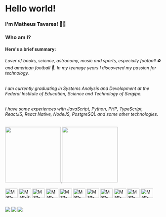 # Hello world!

### I'm Matheus Tavares! 👨‍🚀
### Who am I?
#### Here's a brief summary:
###### Lover of books, science, astronomy, music and sports, especially football ⚽ and american football 🏈. In my teenage years I discovered my passion for technology.
###### I am currently graduating in Systems Analysis and Development at the Federal Institute of Education, Science and Technology of Sergipe.
###### I have some experiences with JavaScript, Python, PHP, TypeScript, ReactJS, React Native, NodeJS, PostgreSQL and some other technologies.

##
<div>
  <a href="https://github.com/soymattheus" />
  <img height="180em" src="https://github-readme-stats.vercel.app/api?username=soymattheus&show_icons=true&theme=dark" />
  <img height="180em" src="https://github-readme-stats.vercel.app/api/top-langs/?username=soymattheus&layout=compact&theme=dark" />
</div>

<div style="display: inline_block"><br>
  <a href="https://ubuntu.com/" target="_blank"><img align="center" alt="Matt-ubuntu" height="30" width="40" src="https://cdn.jsdelivr.net/gh/devicons/devicon/icons/ubuntu/ubuntu-plain.svg" ></a>
  <a href="https://javascript.info/" target="_blank"><img align="center" alt="Matt-js" height="30" width="40" src="https://cdn.jsdelivr.net/gh/devicons/devicon/icons/javascript/javascript-original.svg" ></a>
  <a href="https://www.typescriptlang.org/" target="_blank"><img align="center" alt="Matt-Ts" height="30" width="40" src="https://cdn.jsdelivr.net/gh/devicons/devicon/icons/typescript/typescript-original.svg" ></a>
  <a href="https://www.python.org/" target="_blank"><img align="center" alt="Matt-Py" height="30" width="40" src="https://cdn.jsdelivr.net/gh/devicons/devicon/icons/python/python-original.svg" ></a>
  <a href="https://pt-br.reactjs.org/" target="_blank"><img align="center" alt="Matt-nodeJS" height="30" width="40" src="https://cdn.jsdelivr.net/gh/devicons/devicon/icons/react/react-original-wordmark.svg" ></a>
  <a href="https://reactnative.dev/" target="_blank"><img align="center" alt="Matt-React" height="30" width="40" src="https://cdn.jsdelivr.net/gh/devicons/devicon/icons/react/react-original.svg" ></a>
  <a href="https://jquery.com/" target="_blank"><img align="center" alt="Matt-JQuery" height="30" width="40" src="https://cdn.jsdelivr.net/gh/devicons/devicon/icons/jquery/jquery-original.svg" ></a>
  <a href="https://developer.mozilla.org/pt-BR/docs/Web/HTML" target="_blank"><img align="center" alt="Matt-HTML" height="30" width="40" src="https://cdn.jsdelivr.net/gh/devicons/devicon/icons/html5/html5-original.svg" ></a>
  <a href="https://www.w3schools.com/css/" target="_blank"><img align="center" alt="Matt-CSS" height="30" width="40" src="https://cdn.jsdelivr.net/gh/devicons/devicon/icons/css3/css3-original.svg" ></a>
  <a href="https://www.postgresql.org/" target="_blank"><img align="center" alt="Matt-Postgres" height="30" width="40" src="https://cdn.jsdelivr.net/gh/devicons/devicon/icons/postgresql/postgresql-original.svg"></a>
  <a href="https://getbootstrap.com/" target="_blank"><img align="center" alt="Matt-Bootstrap" height="30" width="40" src="https://cdn.jsdelivr.net/gh/devicons/devicon/icons/bootstrap/bootstrap-original.svg" ></a>
</div>

##
<div>
  <a href="https://www.linkedin.com/in/mattheusdev/" target="_blank" ><img src="https://img.shields.io/badge/linkedin-%230077B5.svg?&style=for-the-badge&logo=linkedin&logoColor=white" target="_blank" ><a/>
  <a href="https://www.instagram.com/mattheusdev/" target="_blank" ><img src="https://img.shields.io/badge/instagram-%23E4405F.svg?&style=for-the-badge&logo=instagram&logoColor=white" target="_blank"><a/>
    <a href="https://t.me/mattheusdev/" target="_blank" ><img src="https://img.shields.io/badge/Telegram-2CA5E0?style=for-the-badge&logo=telegram&logoColor=white" target="_blank"><a/>
</div>

